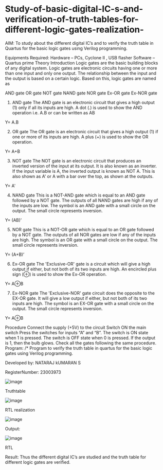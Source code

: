 # Study-of-basic-digital-IC-s-and-verification-of-truth-tables-for-different-logic-gates-realization-
 AIM:
To study about the different digital IC’s and to verify the truth table in Quartus for the basic logic gates using Verilog programming.

Equipments Required:
Hardware – PCs, Cyclone II , USB flasher
Software – Quartus prime
Theory
Introduction
Logic gates are the basic building blocks of any digital system. Logic gates are electronic circuits having one or more than one input and only one output. The relationship between the input and the output is based on a certain logic. Based on this, logic gates are named as

AND gate
OR gate
NOT gate
NAND gate
NOR gate
Ex-OR gate
Ex-NOR gate
1) AND gate
The AND gate is an electronic circuit that gives a high output (1) only if all its inputs are high. A dot (.) is used to show the AND operation i.e. A.B or can be written as AB

Y= A.B

2) OR gate
The OR gate is an electronic circuit that gives a high output (1) if one or more of its inputs are high. A plus (+) is used to show the OR operation.

Y= A+B

3) NOT gate
The NOT gate is an electronic circuit that produces an inverted version of the input at its output. It is also known as an inverter. If the input variable is A, the inverted output is known as NOT A. This is also shown as A' or A with a bar over the top, as shown at the outputs.

Y= A'

4) NAND gate
This is a NOT-AND gate which is equal to an AND gate followed by a NOT gate. The outputs of all NAND gates are high if any of the inputs are low. The symbol is an AND gate with a small circle on the output. The small circle represents inversion.

Y= (AB)’

5) NOR gate
This is a NOT-OR gate which is equal to an OR gate followed by a NOT gate. The outputs of all NOR gates are low if any of the inputs are high. The symbol is an OR gate with a small circle on the output. The small circle represents inversion.

Y= (A+B)’

6) Ex-OR gate
The 'Exclusive-OR' gate is a circuit which will give a high output if either, but not both of its two inputs are high. An encircled plus sign (⊕) is used to show the Ex-OR operation.

Y= A⊕B

7) Ex-NOR gate
The 'Exclusive-NOR' gate circuit does the opposite to the EX-OR gate. It will give a low output if either, but not both of its two inputs are high. The symbol is an EX-OR gate with a small circle on the output. The small circle represents inversion.

Y= A⊕B

Procedure
Connect the supply (+5V) to the circuit
Switch ON the main switch
Press the switches for inputs “A” and “B”. The switch is ON state when 1 is pressed. The switch is OFF state when 0 is pressed.
If the output is 1, then the bulb glows.
Check all the gates following the same procedure.
Program:
/*
Program to verify the truth table in quartus for the basic logic gates using Verilog programming.

Developed by: NATARAJ kUMARAN S

RegisterNumber: 23003973 

![image](https://github.com/nataraj26/Study-of-basic-digital-IC-s-and-verification-of-truth-tables-for-different-logic-gates-realization-/assets/147514615/b6bd8cec-b4df-4474-a5e1-c13a80b1ba13)


Truthtable

![image](https://github.com/nataraj26/Study-of-basic-digital-IC-s-and-verification-of-truth-tables-for-different-logic-gates-realization-/assets/147514615/9c76dd0b-85fb-4494-8516-8f8549d28cbd)


RTL realization

![image](https://github.com/nataraj26/Study-of-basic-digital-IC-s-and-verification-of-truth-tables-for-different-logic-gates-realization-/assets/147514615/467f2f61-e340-4138-9aca-af2e83af8c7b)

Output:

![image](https://github.com/nataraj26/Study-of-basic-digital-IC-s-and-verification-of-truth-tables-for-different-logic-gates-realization-/assets/147514615/a75f5909-44b7-4e71-96f2-d66d503f6f1e)

RTL

Result:
Thus the different digital IC’s are studied and the truth table for different logic gates are verified.
